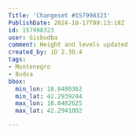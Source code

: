 ```yaml
---
Title: 'Changeset #157998323'
PublishDate: 2024-10-17T09:13:18Z
id: 157998323
user: Gisbudba
comment: Height and levels updated
created_by: iD 2.30.4
tags:
- Montenegro
- Budva
bbox:
  min_lon: 18.8480362
  min_lat: 42.2939244
  max_lon: 18.8482625
  max_lat: 42.2941002

---
```

